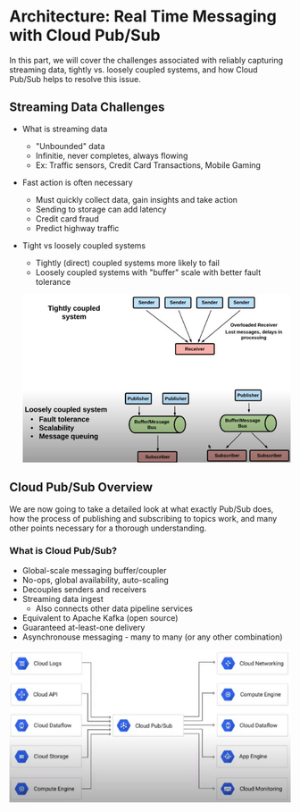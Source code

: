 # Architecture: Real Time Messaging with Cloud Pub/Sub

In this part, we will cover the challenges associated with reliably capturing streaming data, tightly vs. loosely coupled systems, and how Cloud Pub/Sub helps to resolve this issue.

## Streaming Data Challenges

- What is streaming data
  - "Unbounded" data
  - Infinitie, never completes, always flowing
  - Ex: Traffic sensors, Credit Card Transactions, Mobile Gaming
- Fast action is often necessary
  - Must quickly collect data, gain insights and take action
  - Sending to storage can add latency
  - Credit card fraud
  - Predict highway traffic
- Tight vs loosely coupled systems
  - Tightly (direct) coupled systems more likely to fail
  - Loosely coupled systems with "buffer" scale with better fault tolerance

  ![Tight vs loosely coupled systems](./image/4-1.jpg "Tight vs loosely coupled systems")

## Cloud Pub/Sub Overview

We are now going to take a detailed look at what exactly Pub/Sub does, how the process of publishing and subscribing to topics work, and many other points necessary for a thorough understanding. 

### What is Cloud Pub/Sub?
- Global-scale messaging buffer/coupler
- No-ops, global availability, auto-scaling
- Decouples senders and receivers
- Streaming data ingest
  - Also connects other data pipeline services
- Equivalent to Apache Kafka (open source)
- Guaranteed at-least-one delivery
- Asynchronouse messaging - many to many (or any other combination)

 ![Tight vs loosely coupled systems](./image/4-2.jpg "Tight vs loosely coupled systems")

 